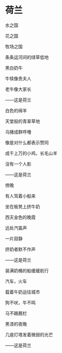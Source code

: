    

# 荷兰

水之国

花之国

牧场之国

条条运河间的绿草低地

黑白奶牛

牛犊像贵夫人

老牛像大家长

——这是荷兰

  

白色的绵羊

天堂般的青翠草地

乌猪成群呼噜

像是对什么都表示赞同

成千上万的小鸡，长毛山羊

没有一个人影

——这是荷兰

  

傍晚

有人驾着小船来

坐在板凳上挤牛奶

西天金色的晚霞

远处汽笛声

一片寂静

挤奶者默不作声

——这是荷兰

  

装满奶桶的船缓缓航行

汽车，火车

载着牛奶运往城市

狗不吠，牛不鸣

马不踢厩栏

黑漆的夜晚

几座灯塔发着微弱的光芒

——这是荷兰